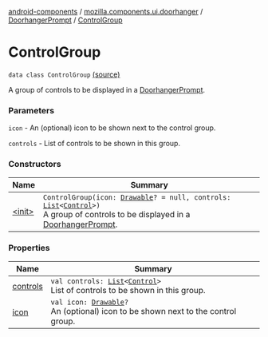 [android-components](../../../index.md) / [mozilla.components.ui.doorhanger](../../index.md) / [DoorhangerPrompt](../index.md) / [ControlGroup](./index.md)

# ControlGroup

`data class ControlGroup` [(source)](https://github.com/mozilla-mobile/android-components/blob/master/components/ui/doorhanger/src/main/java/mozilla/components/ui/doorhanger/DoorhangerPrompt.kt#L102)

A group of controls to be displayed in a [DoorhangerPrompt](../index.md).

### Parameters

`icon` - An (optional) icon to be shown next to the control group.

`controls` - List of controls to be shown in this group.

### Constructors

| Name | Summary |
|---|---|
| [&lt;init&gt;](-init-.md) | `ControlGroup(icon: `[`Drawable`](https://developer.android.com/reference/android/graphics/drawable/Drawable.html)`? = null, controls: `[`List`](https://kotlinlang.org/api/latest/jvm/stdlib/kotlin.collections/-list/index.html)`<`[`Control`](../-control/index.md)`>)`<br>A group of controls to be displayed in a [DoorhangerPrompt](../index.md). |

### Properties

| Name | Summary |
|---|---|
| [controls](controls.md) | `val controls: `[`List`](https://kotlinlang.org/api/latest/jvm/stdlib/kotlin.collections/-list/index.html)`<`[`Control`](../-control/index.md)`>`<br>List of controls to be shown in this group. |
| [icon](icon.md) | `val icon: `[`Drawable`](https://developer.android.com/reference/android/graphics/drawable/Drawable.html)`?`<br>An (optional) icon to be shown next to the control group. |
